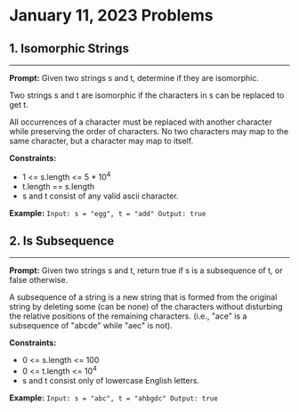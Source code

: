 <!--Default Layout: 
# Date Problems

## 1. Title

---
**Prompt:** 

**Constraints:**
-

**Example:**
``
-->

# January 11, 2023 Problems

## 1. Isomorphic Strings

---
**Prompt:** Given two strings s and t, determine if they are isomorphic.

Two strings s and t are isomorphic if the characters in s can be replaced to get t.

All occurrences of a character must be replaced with another character while preserving the order of characters. No two characters may map to the same character, but a character may map to itself.

**Constraints:**
- 1 <= s.length <= 5 * 10<sup>4</sup> 
- t.length == s.length 
- s and t consist of any valid ascii character.

**Example:**
`Input: s = "egg", t = "add"
Output: true`

## 2. Is Subsequence

---
**Prompt:** Given two strings s and t, return true if s is a subsequence of t, or false otherwise.

A subsequence of a string is a new string that is formed from the original string by deleting some (can be none) of the characters without disturbing the relative positions of the remaining characters. (i.e., "ace" is a subsequence of "abcde" while "aec" is not).

**Constraints:**
- 0 <= s.length <= 100 
- 0 <= t.length <= 10<sup>4</sup> 
- s and t consist only of lowercase English letters.

**Example:**
`Input: s = "abc", t = "ahbgdc"
Output: true`